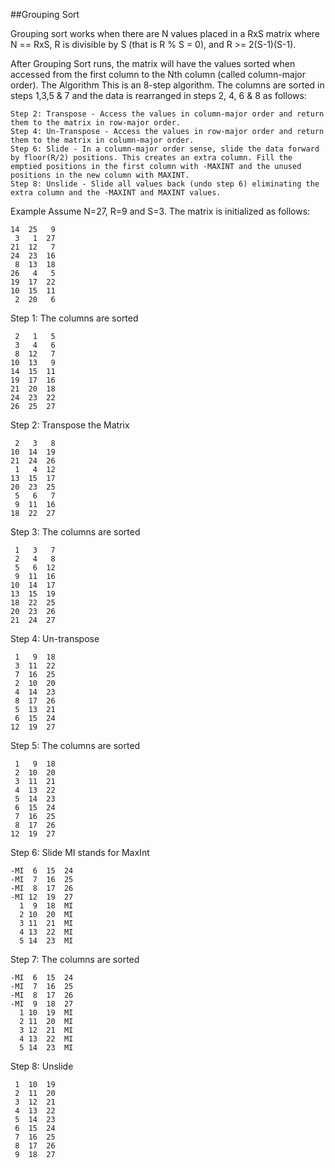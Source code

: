 ##Grouping Sort

Grouping sort works when there are N values placed in a RxS matrix where N == RxS, R is divisible by S (that is R % S = 0), and R >= 2(S-1)(S-1).

After Grouping Sort runs, the matrix will have the values sorted when accessed from the first column to the Nth column (called column-major order).
The Algorithm
This is an 8-step algorithm. The columns are sorted in steps 1,3,5 & 7 and the data is rearranged in steps 2, 4, 6 & 8 as follows:

    Step 2: Transpose - Access the values in column-major order and return them to the matrix in row-major order.
    Step 4: Un-Transpose - Access the values in row-major order and return them to the matrix in column-major order.
    Step 6: Slide - In a column-major order sense, slide the data forward by floor(R/2) positions. This creates an extra column. Fill the emptied positions in the first column with -MAXINT and the unused positions in the new column with MAXINT.
    Step 8: Unslide - Slide all values back (undo step 6) eliminating the extra column and the -MAXINT and MAXINT values. 

Example
Assume N=27, R=9 and S=3. The matrix is initialized as follows:

	14	25	 9
	 3	 1	27
	21	12	 7
	24	23	16
	 8	13	18
	26	 4	 5
	19	17	22
	10	15	11
	 2	20	 6
	

Step 1: The columns are sorted

	 2	 1	 5
	 3	 4	 6
	 8	12	 7
	10	13	 9
	14	15	11
	19	17	16
	21	20	18
	24	23	22
	26	25	27
	

Step 2: Transpose the Matrix

	 2	 3	 8
	10	14	19
	21	24	26
	 1	 4	12
	13	15	17
	20	23	25
	 5	 6	 7
	 9	11	16
	18	22	27
	

Step 3: The columns are sorted

	 1	 3	 7
	 2	 4	 8
	 5	 6	12
	 9	11	16
	10	14	17
	13	15	19
	18	22	25
	20	23	26
	21	24	27
	

Step 4: Un-transpose

	 1	 9	18
	 3	11	22
	 7	16	25
	 2	10	20
	 4	14	23
	 8	17	26
	 5	13	21
	 6	15	24
	12	19	27
	

Step 5: The columns are sorted

	 1	 9	18
	 2	10	20
	 3	11	21
	 4	13	22
	 5	14	23
	 6	15	24
	 7	16	25
	 8	17	26
	12	19	27
	

Step 6: Slide
MI stands for MaxInt

	-MI	 6	15	24
	-MI	 7	16	25
	-MI	 8	17	26
	-MI	12	19	27
	  1	 9	18	MI
	  2	10	20	MI
	  3	11	21	MI
	  4	13	22	MI
	  5	14	23	MI
	

Step 7: The columns are sorted

	-MI	 6	15	24
	-MI	 7	16	25
	-MI	 8	17	26
	-MI	 9	18	27
	  1	10	19	MI
	  2	11	20	MI
	  3	12	21	MI
	  4	13	22	MI
	  5	14	23	MI
	

Step 8: Unslide

	 1	10	19	
	 2	11	20
	 3	12	21	
	 4	13	22
	 5	14	23
	 6	15	24
	 7	16	25
	 8	17	26
	 9	18	27
	
